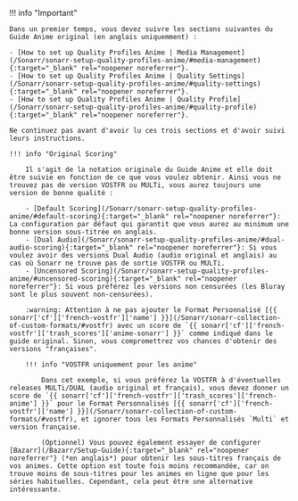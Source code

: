 !!! info "Important"

    Dans un premier temps, vous devez suivre les sections suivantes du Guide Anime original (en anglais uniquemment) :

    - [How to set up Quality Profiles Anime | Media Management](/Sonarr/sonarr-setup-quality-profiles-anime/#media-management){:target="_blank" rel="noopener noreferrer"}.
    - [How to set up Quality Profiles Anime | Quality Settings](/Sonarr/sonarr-setup-quality-profiles-anime/#quality-settings){:target="_blank" rel="noopener noreferrer"}.
    - [How to set up Quality Profiles Anime | Quality Profile](/Sonarr/sonarr-setup-quality-profiles-anime/#quality-profile){:target="_blank" rel="noopener noreferrer"}.

    Ne continuez pas avant d'avoir lu ces trois sections et d'avoir suivi leurs instructions.

    !!! info "Original Scoring"

        Il s'agit de la notation originale du Guide Anime et elle doit être suivie en fonction de ce que vous voulez obtenir. Ainsi vous ne trouvez pas de version VOSTFR ou MULTi, vous aurez toujours une version de bonne qualité :

        - [Default Scoring](/Sonarr/sonarr-setup-quality-profiles-anime/#default-scoring){:target="_blank" rel="noopener noreferrer"}: La configuration par défaut qui garantit que vous aurez au minimum une bonne version sous-titrée en anglais.
        - [Dual Audio](/Sonarr/sonarr-setup-quality-profiles-anime/#dual-audio-scoring){:target="_blank" rel="noopener noreferrer"}: Si vous voulez avoir des versions Dual Audio (audio original et anglais) au cas où Sonarr ne trouve pas de sortie VOSTFR ou MULTi.
        - [Uncensored Scoring](/Sonarr/sonarr-setup-quality-profiles-anime/#uncensored-scoring){:target="_blank" rel="noopener noreferrer"}: Si vous préférez les versions non censurées (les Bluray sont le plus souvent non-censurées).

        :warning: Attention à ne pas ajouter le Format Personnalisé [{{ sonarr['cf']['french-vostfr']['name'] }}](/Sonarr/sonarr-collection-of-custom-formats/#vostfr) avec un score de `{{ sonarr['cf']['french-vostfr']['trash_scores']['anime-sonarr'] }}` comme indiqué dans le guide original. Sinon, vous compromettrez vos chances d'obtenir des versions "françaises".

        !!! info "VOSTFR uniquement pour les anime"

            Dans cet exemple, si vous préférez la VOSTFR à d'éventuelles releases MULTi/DUAL (audio original et français), vous devez donner un score de `{{ sonarr['cf']['french-vostfr']['trash_scores']['french-anime'] }}` pour le Format Personnalisés [{{ sonarr['cf']['french-vostfr']['name'] }}](/Sonarr/sonarr-collection-of-custom-formats/#vostfr), et ignorer tous les Formats Personnalisés `Multi` et version française.

            (Optionnel) Vous pouvez également essayer de configurer [Bazarr](/Bazarr/Setup-Guide){:target="_blank" rel="noopener noreferrer"} (*en anglais*) pour obtenir les sous-titres français de vos animes. Cette option est toute fois moins recommandée, car on trouve moins de sous-titres pour les animes en ligne que pour les séries habituelles. Cependant, cela peut être une alternative intéressante.
